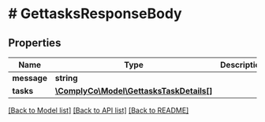 # # GettasksResponseBody

## Properties

Name | Type | Description | Notes
------------ | ------------- | ------------- | -------------
**message** | **string** |  | [optional]
**tasks** | [**\ComplyCo\Model\GettasksTaskDetails[]**](GettasksTaskDetails.md) |  | [optional]

[[Back to Model list]](../../README.md#models) [[Back to API list]](../../README.md#endpoints) [[Back to README]](../../README.md)
